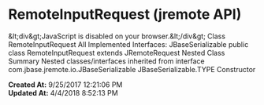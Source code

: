 # RemoteInputRequest (jremote API)

&amp;lt;div&amp;gt;JavaScript is disabled on your browser.&amp;lt;/div&amp;gt; Class RemoteInputRequest All Implemented Interfaces: JBaseSerializable public class RemoteInputRequest extends JRemoteRequest Nested Class Summary Nested classes/interfaces inherited from interface com.jbase.jremote.io.JBaseSerializable JBaseSerializable.TYPE Constructor   

**Created At:** 9/25/2017 12:21:06 PM  
**Updated At:** 4/4/2018 8:52:13 PM  

